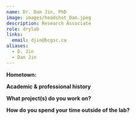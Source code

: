 ```yaml
---
name: Dr. Dan Jin, PhD
image: images/headshot_Dan.jpeg
description: Research Associate
role: drylab
links:
  email: djin@bcgsc.ca
aliases:
  - D. Jin
  - Dan Jin
---
```


**Hometown:** 


**Academic & professional history**



**What project(s) do you work on?**



**How do you spend your time outside of the lab?**